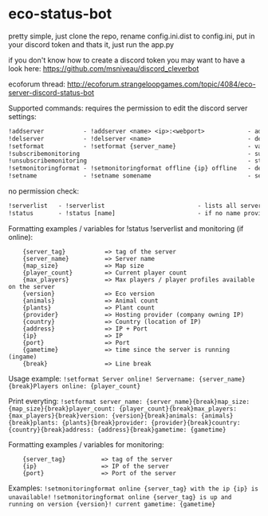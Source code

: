 # eco-status-bot
pretty simple, just clone the repo, rename config.ini.dist to config.ini, put in your discord token and thats it, just run the app.py

if you don't know how to create a discord token you may want to have a look here:
https://github.com/msniveau/discord_cleverbot

ecoforum thread:
http://ecoforum.strangeloopgames.com/topic/4084/eco-server-discord-status-bot

Supported commands:
requires the permission to edit the discord server settings:
```txt
!addserver           - !addserver <name> <ip>:<webport>            - adds a server to the serverlist
!delserver           - !delserver <name>                           - deletes a server from the serverlist
!setformat           - !setformat {server_name}                    - variables / examples below
!subscribemonitoring                                               - subscribe for status change-reports (online / offline)
!unsubscribemonitoring                                             - stop reprting status changes (online / offline) 
!setmonitoringformat - !setmonitoringformat offline {ip} offline   - defines the monitoring format
!setname             - !setname somename                           - sets the discord clients name
```
no permission check:
```txt
!serverlist   - !serverlist                          - lists all servers added
!status       - !status [name]                       - if no name provided the server named "main" will be used
```

Formatting examples / variables for !status !serverlist and monitoring (if online):
```text
    {server_tag}           => tag of the server
    {server_name}          => Server name
    {map_size}             => Map size
    {player_count}         => Current player count
    {max_players}          => Max players / player profiles available on the server
    {version}              => Eco version
    {animals}              => Animal count
    {plants}               => Plant count
    {provider}             => Hosting provider (company owning IP)
    {country}              => Country (location of IP)
    {address}              => IP + Port
    {ip}                   => IP
    {port}                 => Port
    {gametime}             => time since the server is running (ingame)
    {break}                => Line break
```


Usage example:
```!setformat Server online! Servername: {server_name}{break}Players online: {player_count}  ```

Print everyting:
```!setformat server_name: {server_name}{break}map_size: {map_size}{break}player_count: {player_count}{break}max_players: {max_players}{break}version: {version}{break}animals: {animals}{break}plants: {plants}{break}provider: {provider}{break}country: {country}{break}address: {address}{break}gametime: {gametime}```

Formatting examples / variables for monitoring:
```text
    {server_tag}          => tag of the server
    {ip}                  => IP of the server
    {port}                => Port of the server
```
Examples:
```!setmonitoringformat online {server_tag} with the ip {ip} is unavailable!```
```!setmonitoringformat online {server_tag} is up and running on version {version}! current gametime: {gametime}```
